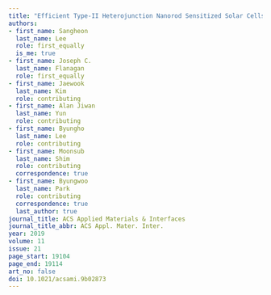```yaml
---
title: "Efficient Type-II Heterojunction Nanorod Sensitized Solar Cells Realized by Controlled Synthesis of Core/Patchy Shell Structure and CdS Cosensitization"
authors:
- first_name: Sangheon
  last_name: Lee
  role: first_equally
  is_me: true
- first_name: Joseph C.
  last_name: Flanagan
  role: first_equally
- first_name: Jaewook
  last_name: Kim
  role: contributing
- first_name: Alan Jiwan
  last_name: Yun
  role: contributing
- first_name: Byungho
  last_name: Lee
  role: contributing
- first_name: Moonsub
  last_name: Shim
  role: contributing
  correspondence: true
- first_name: Byungwoo
  last_name: Park
  role: contributing
  correspondence: true
  last_author: true
journal_title: ACS Applied Materials & Interfaces
journal_title_abbr: ACS Appl. Mater. Inter.
year: 2019
volume: 11
issue: 21
page_start: 19104
page_end: 19114
art_no: false
doi: 10.1021/acsami.9b02873
---
```

